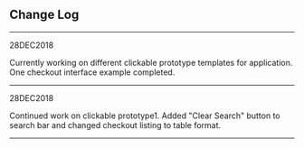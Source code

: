 Change Log
----------
----------
28DEC2018

Currently working on different clickable prototype templates for application.
One checkout interface example completed.

----------
28DEC2018

Continued work on clickable prototype1.
Added "Clear Search" button to search bar and changed checkout listing to table format. 

----------
